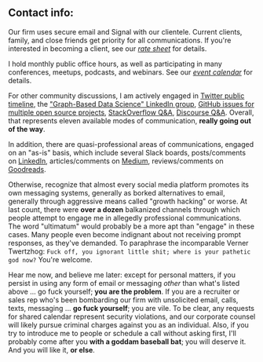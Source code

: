 
## Contact info:

Our firm uses secure email and Signal with our clientele.
Current clients, family, and close friends get priority for all communications.
If you're interested in becoming a client, see our [*rate sheet*](https://derwen.ai/flywheel#rates) for details.

I hold monthly public office hours, as well as participating in many conferences, meetups, podcasts, and webinars. See our [*event calendar*](https://derwen.ai/events) for details.

For other community discussions, I am actively engaged in 
[Twitter public timeline](https://twitter.com/pacoid),
the ["Graph-Based Data Science" LinkedIn group](https://www.linkedin.com/groups/6725785/),
[GitHub issues for multiple open source projects](https://github.com/ceteri),
[StackOverflow Q&A](https://stackoverflow.com/story/pacoid),
[Discourse Q&A](https://answers.knowledgegraph.tech/). Overall, that represents eleven available modes of communication, **really going out of the way**.

In addition, there are quasi-professional areas of communications, engaged on an "as-is" basis, which include several Slack boards, posts/comments on [LinkedIn](https://www.linkedin.com/in/ceteri/), articles/comments on [Medium](https://medium.com/@pacoid), reviews/comments on [Goodreads](https://www.goodreads.com/author/show/6544919.Paco_Nathan).

Otherwise, recognize that almost every social media platform promotes its own messaging systems, generally as borked alternatives to email, generally through aggressive means called "growth hacking" or worse.
At last count, there were **over a dozen** balkanized channels through which people attempt to engage me in allegedly professional communications.
The word "ultimatum" would probably be a more apt than "engage" in these cases. 
Many people even become indignant about not receiving prompt responses, as they've demanded.
To paraphrase the incomparable Verner Twertzhog: `Fuck off, you ignorant little shit; where is your pathetic god now?` You're welcome.

Hear me now, and believe me later: except for personal matters, if you persist in using any form of email or messaging *other* than what's listed above  ... go fuck yourself; **you are the problem**.
If you are a recruiter or sales rep who's been bombarding our firm with unsolicited email, calls, texts, messaging ... **go fuck yourself**; you are vile.
To be clear, any requests for shared calendar represent security violations, and our corporate counsel will likely pursue criminal charges against you as an individual.
Also, if you try to introduce me to people or schedule a call without asking first, I'll probably come after you **with a goddam baseball bat**; you will deserve it. And you will like it, **or else**.
